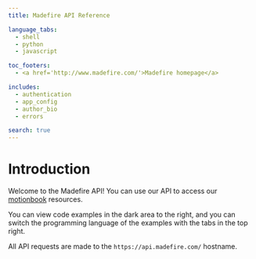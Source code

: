```yaml
---
title: Madefire API Reference

language_tabs:
  - shell
  - python
  - javascript

toc_footers:
  - <a href='http://www.madefire.com/'>Madefire homepage</a>

includes:
  - authentication
  - app_config
  - author_bio
  - errors

search: true
---
```


# Introduction

Welcome to the Madefire API! You can use our API to access our [motionbook](http://www.madefire.com/motion-books/) resources.

You can view code examples in the dark area to the right, and you can switch the programming language of the examples with the tabs in the top right.

All API requests are made to the `https://api.madefire.com/` hostname.


